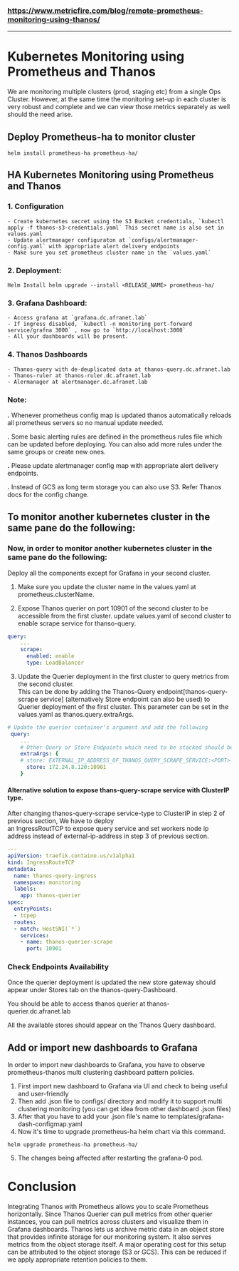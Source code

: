 

### https://www.metricfire.com/blog/remote-prometheus-monitoring-using-thanos/
------------------------------------------------------------
# Kubernetes Monitoring using Prometheus and Thanos

We are monitoring multiple clusters (prod, staging etc) from a single Ops Cluster. However, at the same time the monitoring set-up in each cluster is very robust and complete and we can view those metrics separately as well should the need arise.


## Deploy Prometheus-ha to monitor cluster 

```
helm install prometheus-ha prometheus-ha/ 
```

## HA Kubernetes Monitoring using Prometheus and Thanos

### 1. Configuration
```text
- Create kubernetes secret using the S3 Bucket credentials, `kubectl apply -f thanos-s3-credentials.yaml` This secret name is also set in values.yaml
- Update alertmanager configuraton at `configs/alertmanager-config.yaml` with appropriate alert delivery endpoints
- Make sure you set prometheus cluster name in the `values.yaml`
```   

###  2. Deployment:
```commandline
Helm Install helm upgrade --install <RELEASE_NAME> prometheus-ha/
```

###  3. Grafana Dashboard:
```text
- Access grafana at `grafana.dc.afranet.lab`
- If ingress disabled, `kubectl -n monitoring port-forward service/grafna 3000` , now go to `http://localhost:3000`
- All your dashboards will be present.
```
###  4. Thanos Dashboards
```text
- Thanos-query with de-deuplicated data at thanos-query.dc.afranet.lab
- Thanos-ruler at thanos-ruler.dc.afranet.lab
- Alermanager at alertmanager.dc.afranet.lab
```

### Note:

**.** Whenever prometheus config map is updated thanos automatically reloads all prometheus servers so no manual update needed.

**.** Some basic alerting rules are defined in the prometheus rules file which can be updated before deploying. You can also add more rules under the same groups or create new ones.

**.** Please update alertmanager config map with appropriate alert delivery endpoints.

**.** Instead of GCS as long term storage you can also use S3. Refer Thanos docs for the config change.


## To monitor another kubernetes cluster in the same pane do the following:
  
### Now, in order to monitor another kubernetes cluster in the same pane do the following:
Deploy all the components except for Grafana in your second cluster. 

1. Make sure you update the cluster name in the values.yaml at prometheus.clusterName.

2. Expose Thanos querier on port 10901 of the second cluster to be accessible from the first cluster. update values.yaml
of second cluster to enable scrape service for thanso-query. 

```yaml
query:
    ...
    scrape:
      enabled: enable
      type: LoadBalancer
```

3. Update the Querier deployment in the first cluster to query metrics from the second cluster.  
This can be done by adding the Thanos-Query endpoint[thanos-query-scrape service] (alternatively Store endpoint can also be used) 
to Querier deployment of the first cluster.
This parameter can be set in the values.yaml as thanos.query.extraArgs.

```yaml
# Update the querier container's argument and add the following
 query:
    ...
    # Other Query or Store Endpoints which need to be stacked should be specified here.
    extraArgs: {
    # store: EXTERNAL_IP_ADDRESS_OF_THANOS_QUERY_SCRAPE_SERVICE:<PORT>               
      store: 172.24.8.120:10901
    }
```
#### Alternative solution to expose thans-query-scrape service with ClusterIP type.

After changing thanos-query-scrape service-type to ClusterIP in step 2 of previous section, We have to deploy  
an IngressRoutTCP to expose query service and set workers node ip address instead of external-ip-address in step 3 
of previous section.
```yaml
---
apiVersion: traefik.containo.us/v1alpha1
kind: IngressRouteTCP
metadata:
  name: thanos-query-ingress
  namespace: monitoring
  labels:
    app: thanos-querier
spec:
  entryPoints:
  - tcpep
  routes:
  - match: HostSNI(`*`)
    services:
    - name: thanos-querier-scrape
      port: 10901
```

### Check Endpoints Availability 

Once the querier deployment is updated the new store gateway should appear under Stores tab on the thanos-query-Dashboard.

You should be able to access thanos querier at thanos-querier.dc.afranet.lab

All the available stores should appear on the Thanos Query dashboard. 

## Add or import new dashboards to Grafana
In order to import new dashboards to Grafana, you have to observe prometheus-thanos multi clustering dashboard pattern 
policies.
1. First import new dashboard to Grafana via UI and check to being useful and user-friendly
2. Then add .json file to configs/ directory and modify it to support multi clustering monitoring (you can get idea from
other dashboard .json files)
3. After that you have to add your .json file's name to templates/grafana-dash-configmap.yaml
4. Now it's time to upgrade prometheus-ha helm chart via this command. 
```shell
helm upgrade prometheus-ha prometheus-ha/ 
```
5. The changes being affected after restarting the grafana-0 pod.

 
# Conclusion

Integrating Thanos with Prometheus allows you to scale Prometheus horizontally. Since Thanos Querier can pull metrics from other querier instances, you can pull metrics across clusters and visualize them in Grafana dashboards. Thanos lets us archive metric data in an object store that provides infinite storage for our monitoring system. It also serves metrics from the object storage itself. A major operating cost for this setup can be attributed to the object storage (S3 or GCS). This can be reduced if we apply appropriate retention policies to them. 
